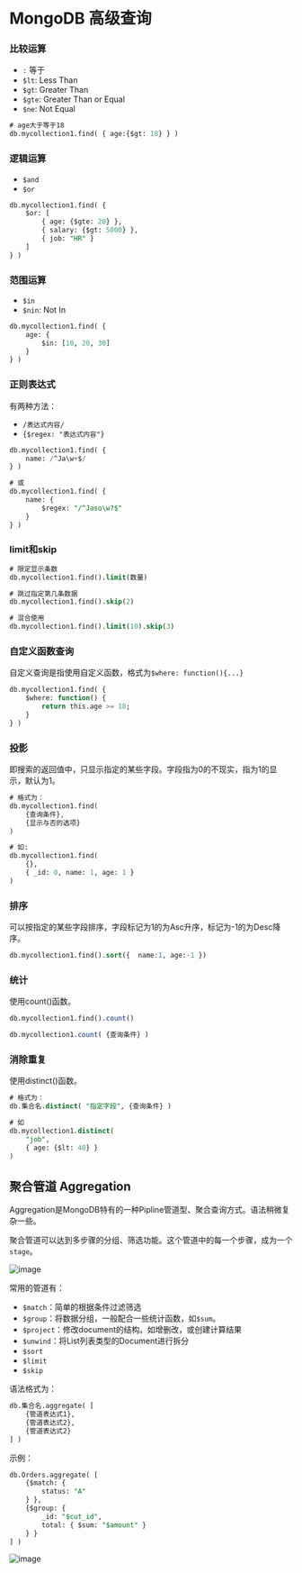 # MongoDB 高级查询

### 比较运算
- `:` 等于
- `$lt`: Less Than
- `$gt`: Greater Than
- `$gte`: Greater Than or Equal
- `$ne`: Not Equal

```sql
# age大于等于18
db.mycollection1.find( { age:{$gt: 18} } )
```

### 逻辑运算
- `$and`
- `$or`

```sql
db.mycollection1.find( {
    $or: [
        { age: {$gte: 20} },
        { salary: {$gt: 5000} },
        { job: "HR" }
    ]
} )
```

### 范围运算
- `$in`
- `$nin`: Not In

```sql
db.mycollection1.find( {
    age: {
        $in: [10, 20, 30]
    }
} )
```

### 正则表达式
有两种方法：
- `/表达式内容/`
- `{$regex: "表达式内容"}`

```sql
db.mycollection1.find( {
    name: /^Ja\w+$/
} )

# 或
db.mycollection1.find( {
    name: {
        $regex: "/^Jaso\w?$"
    }
} )
```


### limit和skip

```sql
# 限定显示条数
db.mycollection1.find().limit(数量)

# 跳过指定第几条数据
db.mycollection1.find().skip(2)

# 混合使用
db.mycollection1.find().limit(10).skip(3)
```


### 自定义函数查询
自定义查询是指使用自定义函数，格式为`$where: function(){...}`

```sql
db.mycollection1.find( {
    $where: function() {
        return this.age >= 18;
    }
} )
```


### 投影

即搜索的返回值中，只显示指定的某些字段。字段指为0的不现实，指为1的显示，默认为1。

```sql
# 格式为：
db.mycollection1.find(
    {查询条件},
    {显示与否的选项}
)

# 如:
db.mycollection1.find(
    {},
    { _id: 0, name: 1, age: 1 }
)
```


### 排序

可以按指定的某些字段排序，字段标记为1的为Asc升序，标记为-1的为Desc降序。

```sql
db.mycollection1.find().sort({  name:1, age:-1 })
```


### 统计

使用count()函数。

```sql
db.mycollection1.find().count()

db.mycollection1.count( {查询条件} )
```

### 消除重复

使用distinct()函数。

```sql
# 格式为：
db.集合名.distinct( "指定字段", {查询条件} )

# 如
db.mycollection1.distinct( 
    "job", 
    { age: {$lt: 40} } 
)
```


## 聚合管道 Aggregation

Aggregation是MongoDB特有的一种Pipline管道型、聚合查询方式。语法稍微复杂一些。

聚合管道可以达到多步骤的分组、筛选功能。这个管道中的每一个步骤，成为一个`stage`。

![image](https://user-images.githubusercontent.com/14041622/48958279-e7edf800-ef98-11e8-8158-14b46fc3e500.png)

常用的管道有：
- `$match`：简单的根据条件过滤筛选
- `$group`：将数据分组，一般配合一些统计函数，如`$sum`。
- `$project`：修改document的结构。如增删改，或创建计算结果
- `$unwind`：将List列表类型的Document进行拆分
- `$sort`
- `$limit`
- `$skip`


语法格式为：
```sql
db.集合名.aggregate( [
    {管道表达式1},
    {管道表达式2},
    {管道表达式2}
] )
```


示例：
```sql
db.Orders.aggregate( [
    {$match: {
        status: "A"
    } },
    {$group: {
        _id: "$cut_id",
        total: { $sum: "$amount" }
    } }
] )
```

![image](https://user-images.githubusercontent.com/14041622/48958121-26cf7e00-ef98-11e8-9401-f1227a869984.png)